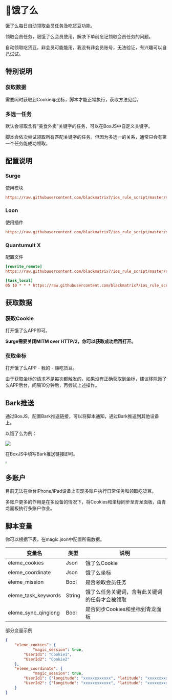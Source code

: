 # 🧸饿了么

饿了么每日自动领取会员任务及吃货豆功能。

领取会员任务，限饿了么会员使用，解决下单前忘记领取会员任务的问题。

自动领取吃货豆，非会员可能能用，我没有非会员账号，无法验证，有兴趣可以自己试试。

## 特别说明

### 获取数据

需要同时获取到Cookie与坐标，脚本才能正常执行，获取方法见后。

### 多选一任务

默认会领取含有“美食外卖”关键字的任务，可以在BoxJS中自定义关键字。

脚本会依次尝试领取所有匹配关键字的任务。但因为多选一的关系，通常只会有第一个任务能成功领取。

## 配置说明

### Surge

使用模块

```ini
https://raw.githubusercontent.com/blackmatrix7/ios_rule_script/master/script/eleme/eleme_daily.sgmodule
```

### Loon

使用插件

```ini
https://raw.githubusercontent.com/blackmatrix7/ios_rule_script/master/script/eleme/eleme_daily.lnplugin
```

### Quantumult X

配置文件

```ini
[rewrite_remote]
https://raw.githubusercontent.com/blackmatrix7/ios_rule_script/master/script/eleme/eleme_daily.qxrewrite, tag=饿了么_获取Cookie, enabled=true

[task_local]
05 10 * * * https://raw.githubusercontent.com/blackmatrix7/ios_rule_script/master/script/eleme/eleme_daily.js, tag=饿了么_领取吃货豆, enabled=true
```

## 获取数据

### 获取Cookie

打开饿了么APP即可。

**Surge需要关闭MITM over HTTP/2，你可以获取成功后再打开。**

### 获取坐标

打开饿了么APP - 我的 - 赚吃货豆。

由于获取坐标的请求不是每次都触发的，如果没有正确获取到坐标，建议移除饿了么APP后台，间隔10分钟后，再尝试上述操作。

## Bark推送

通过BoxJS，配置Bark推送链接，可以将脚本通知，通过Bark推送到其他设备上。

以饿了么为例：

![](https://raw.githubusercontent.com/blackmatrix7/ios_rule_script/master/script/eleme/images/bark.jpg)

在BoxJS中填写Bark推送链接即可。

<img src="https://raw.githubusercontent.com/blackmatrix7/ios_rule_script/master/script/eleme/images/bark_conf.jpg" style="zoom: 33%;" />

## 多账户

目前无法在单台iPhone/iPad设备上实现多账户执行日常任务和领取吃货豆。

多账户更多的作用是在多设备的情况下，将Cookies和坐标同步至青龙面板，由青龙面板执行多账户作业。

## 脚本变量

你可以根据下表，在magic.json中配置所需数据。

| 变量名              | 类型   | 说明                                           |
| ------------------- | ------ | ---------------------------------------------- |
| eleme_cookies       | Json   | 饿了么Cookie                                   |
| eleme_coordinate    | Json   | 饿了么坐标                                     |
| eleme_mission       | Bool   | 是否领取会员任务                               |
| eleme_task_keywords | String | 饿了么任务关键词，含有此关键词的任务才会被领取 |
| eleme_sync_qinglong | Bool   | 是否同步Cookies和坐标到青龙面板                |

部分变量示例

```json
{
    "eleme_cookies": {
   			"magic_session": true,
        "UserId1": "Cookie1",
        "UserId2": "Cookie2"
    },
    "eleme_coordinate": {
   			"magic_session": true,
        "UserId1": {"longitude": "xxxxxxxxxxxx", "latitude": "xxxxxxxxxxxxxx"},
        "UserId2": {"longitude": "xxxxxxxxxxxx", "latitude": "xxxxxxxxxxxxxx"}
    }
}
```

